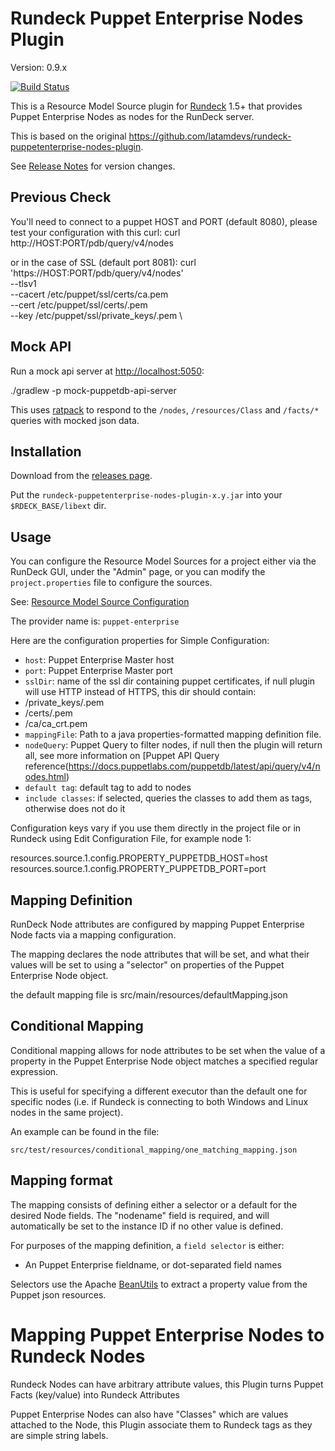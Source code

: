Rundeck Puppet Enterprise Nodes Plugin
========================

Version: 0.9.x

[![Build Status](https://travis-ci.org/rundeck-plugins/rundeck-puppetenterprise-nodes-plugin.svg?branch=master)](https://travis-ci.org/rundeck-plugins/rundeck-puppetenterprise-nodes-plugin)

This is a Resource Model Source plugin for [Rundeck][] 1.5+ that provides
Puppet Enterprise Nodes as nodes for the RunDeck server.

[Rundeck]: http://rundeck.org

This is based on the original <https://github.com/latamdevs/rundeck-puppetenterprise-nodes-plugin>.

See [Release Notes](https://github.com/rundeck-plugins/rundeck-puppetenterprise-nodes-plugin/blob/master/Release-Notes.md) for version changes.

Previous Check
------------

You'll need to connect to a puppet HOST and PORT (default 8080), please test your configuration with this curl:
curl http://HOST:PORT/pdb/query/v4/nodes

or in the case of SSL (default port 8081):
curl 'https://HOST:PORT/pdb/query/v4/nodes' \
  --tlsv1 \
  --cacert /etc/puppet/ssl/certs/ca.pem \
  --cert /etc/puppet/ssl/certs/<HOST>.pem \
  --key /etc/puppet/ssl/private_keys/<HOST>.pem \

Mock API
------------

Run a mock api server at <http://localhost:5050>:

  ./gradlew -p mock-puppetdb-api-server

This uses [ratpack](http://ratpack.io) to respond to the `/nodes`, `/resources/Class` and `/facts/*` queries
with mocked json data.


Installation
------------

Download from the [releases page](https://github.com/rundeck-plugins/rundeck-puppetenterprise-nodes-plugin/releases).

Put the `rundeck-puppetenterprise-nodes-plugin-x.y.jar` into your `$RDECK_BASE/libext` dir.

Usage
-----

You can configure the Resource Model Sources for a project either via the
RunDeck GUI, under the "Admin" page, or you can modify the `project.properties`
file to configure the sources.

See: [Resource Model Source Configuration](http://rundeck.org/docs/manual/plugins.html#resource-model-source-configuration)

The provider name is: `puppet-enterprise`

Here are the configuration properties for Simple Configuration:

* `host`: Puppet Enterprise Master host
* `port`: Puppet Enterprise Master port
* `sslDir`: name of the ssl dir containing puppet certificates, if null plugin will use HTTP instead of HTTPS, this dir should contain:
 * <ssldir>/private_keys/<host>.pem
 * <ssldir>/certs/<host>.pem
 * <ssldir>/ca/ca_crt.pem
* `mappingFile`: Path to a java properties-formatted mapping definition file.
* `nodeQuery`: Puppet Query to filter nodes, if null then the plugin will return all, see more information on [Puppet API Query reference(https://docs.puppetlabs.com/puppetdb/latest/api/query/v4/nodes.html)
* `default tag`: default tag to add to nodes
* `include classes`: if selected, queries the classes to add them as tags, otherwise does not do it

Configuration keys vary if you use them directly in the project file or in Rundeck using Edit Configuration File, for example node 1:

resources.source.1.config.PROPERTY_PUPPETDB_HOST=host
resources.source.1.config.PROPERTY_PUPPETDB_PORT=port


Mapping Definition
----------

RunDeck Node attributes are configured by mapping Puppet Enterprise Node facts via a
mapping configuration.

The mapping declares the node attributes that will be set, and what their values
will be set to using a "selector" on properties of the Puppet Enterprise Node object.

the default mapping file is src/main/resources/defaultMapping.json

Conditional Mapping
-----------
Conditional mapping allows for node attributes to be set when the value of a property in the Puppet Enterprise Node object matches a specified regular expression.

This is useful for specifying a different executor than the default one for specific nodes (i.e. if Rundeck is connecting to both Windows and Linux nodes in the same project).

An example can be found in the file:

`src/test/resources/conditional_mapping/one_matching_mapping.json`

Mapping format
---------------

The mapping consists of defining either a selector or a default for
the desired Node fields.  The "nodename" field is required, and will 
automatically be set to the instance ID if no other value is defined.

For purposes of the mapping definition, a `field selector` is either:

* An Puppet Enterprise fieldname, or dot-separated field names

Selectors use the Apache [BeanUtils](http://commons.apache.org/beanutils/) to extract a property value from the 
Puppet json resources.

Mapping Puppet Enterprise Nodes to Rundeck Nodes
=================

Rundeck Nodes can have arbitrary attribute values, this Plugin turns Puppet Facts (key/value) into Rundeck Attributes

Puppet Enterprise Nodes can also have "Classes" which are values attached to the Node, this Plugin associate them to Rundeck tags as they are simple string labels.
